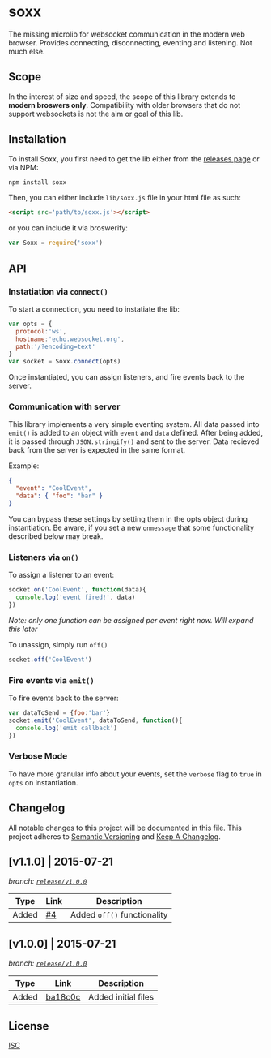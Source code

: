 # soxx

The missing microlib for websocket communication in the modern web browser. Provides connecting, disconnecting, eventing and listening. Not much else.

## Scope

In the interest of size and speed, the scope of this library extends to **modern broswers only**. Compatibility with older browsers that do not support websockets is not the aim or goal of this lib.

## Installation

To install Soxx, you first need to get the lib either from the [releases page]() or via NPM:

```bash
npm install soxx
```

Then, you can either include `lib/soxx.js` file in your html file as such:

```html
<script src='path/to/soxx.js'></script>
```

or you can include it via broswerify:

```js
var Soxx = require('soxx')
```

## API

### Instatiation via `connect()`

To start a connection, you need to instatiate the lib:

```js
var opts = {
  protocol:'ws',
  hostname:'echo.websocket.org',
  path:'/?encoding=text'
}
var socket = Soxx.connect(opts)
```

Once instantiated, you can assign listeners, and fire events back to the server.

### Communication with server

This library implements a very simple eventing system. All data passed into `emit()` is added to an object with `event` and `data` defined. After being added, it is passed through `JSON.stringify()` and sent to the server. Data recieved back from the server is expected in the same format.

Example:

```json
{
  "event": "CoolEvent",
  "data": { "foo": "bar" }
}
```

You can bypass these settings by setting them in the opts object during instantiation. Be aware, if you set a new `onmessage` that some functionality described below may break.

### Listeners via `on()`

To assign a listener to an event:

```js
socket.on('CoolEvent', function(data){
  console.log('event fired!', data)
})
```

*Note: only one function can be assigned per event right now. Will expand this later*

To unassign, simply run `off()`

```js
socket.off('CoolEvent')
```

### Fire events via `emit()`

To fire events back to the server:

```js
var dataToSend = {foo:'bar'}
socket.emit('CoolEvent', dataToSend, function(){
  console.log('emit callback')
})
```

### Verbose Mode

To have more granular info about your events, set the `verbose` flag to `true` in `opts` on instantiation.

## Changelog

All notable changes to this project will be documented in this file.
This project adheres to [Semantic Versioning](http://semver.org/) and [Keep A Changelog](http://keepachangelog.com/).

## [v1.1.0] | 2015-07-21
*branch: [`release/v1.0.0`](https://github.com/therebelrobot/soxx/tree/release/v1.0.0)*

| Type | Link | Description |
| ---- | ---- | ----------- |
| Added | [#4](https://github.com/therebelrobot/soxx/pull/4) | Added `off()` functionality |

## [v1.0.0] | 2015-07-21
*branch: [`release/v1.0.0`](https://github.com/therebelrobot/soxx/tree/release/v1.0.0)*

| Type | Link | Description |
| ---- | ---- | ----------- |
| Added | [ba18c0c](https://github.com/therebelrobot/soxx/commit/ba18c0c0dbf1dff7db920a458d6e2a2b1f59b801) | Added initial files |


## License

[ISC](https://tldrlegal.com/license/-isc-license)

